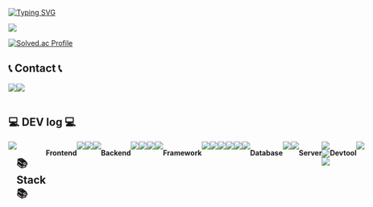 [![Typing SVG](https://readme-typing-svg.demolab.com?font=Alkatra&weight=500&size=45&duration=3500&pause=3&color=6994CDEE&center=false&vCenter=false&multiline=true&repeat=true&width=1000&height=100&lines=Welcome+to+WooJJam+GitHub!👋)](https://git.io/typing-svg)
 

<a href="https://hits.seeyoufarm.com"><img src="https://hits.seeyoufarm.com/api/count/incr/badge.svg?url=https%3A%2F%2Fgithub.com%2FWooJJam%2Fhit-counter&count_bg=%23000000&title_bg=%2307F40E&icon=&icon_color=%236D1C1C&title=Views&edge_flat=true"/></a>

[![Solved.ac Profile](http://mazassumnida.wtf/api/v2/generate_badge?boj=woojjam)](https://solved.ac/woojjam/)
 
## 📞 Contact 📞
<div style="display:flex; flex-direction:row;">
    <a href="mailto:dnwoals1011@gmail.com">
        <img src="https://img.shields.io/badge/Gmail-EA4335?style=for-the-badge&logo=Gmail&logoColor=white"> 
    </a>
    <a href="https://www.instagram.com/jjaemmmin.ee">
        <img src="https://img.shields.io/badge/Instagram-E4405F?style=for-the-badge&logo=Instagram&logoColor=white"> 
    </a>

</div><br>

## 💻 DEV log 💻
<div style="display:flex; flex-direction:row;">
    <a href="https://velog.io/@woojjam">
        <img src="https://img.shields.io/badge/Velog-20c997?style=for-the-badge&logo=Vimeo&logoColor=white"> 
    </a>
  

## 📚 Stack 📚
<!--  <img src="https://img.shields.io/badge/C-A8B9CC?style=square&logo=C&logoColor=black">
  <img src="https://img.shields.io/badge/JAVA-E34F26?style=square&logo=JAVA&logoColor=black">
 <img src="https://img.shields.io/badge/PYTHON-3776AB?style=square&logo=PYTHON&logoColor=black">
 <br> -->
  <p><strong>Frontend</strong></p>
 <img src="https://img.shields.io/badge/HTML5-3776AB?style=square&logo=HTML5&logoColor=white">
 <img src="https://img.shields.io/badge/CSS3-1527B6?style=square&logo=CSS3&logoColor=white">
<img src="https://img.shields.io/badge/JAVASCRIPT-F7DF1E?style=square&logo=JAVASCRIPT&logoColor=white">
 <br>
  <p><strong>Backend</strong></p>
 <img src="https://img.shields.io/badge/JAVA-007396?style=square&logo=JAVA&logoColor=black">
 <img src="https://img.shields.io/badge/TYPESCRIPT-3178C6?style=square&logo=TYPESCRIPT&logoColor=white">
<img src="https://img.shields.io/badge/NODE.JS-339933?style=square&logo=Node.js&logoColor=white">
  <img src="https://img.shields.io/badge/python-3776AB?style=sqyare&logo=python&logoColor=white"> 
 <br>
  <p><strong>Framework</strong></p>
 <img src="https://img.shields.io/badge/Spring-6DB33F?style=flat-square&logo=spring&logoColor=white">
<img src="https://img.shields.io/badge/Spring Boot-6DB33F?style=flat-square&logo=spring-boot&logoColor=white">
 <img src="https://img.shields.io/badge/express-000000?style=square&logo=express&logoColor=white">
 <img src="https://img.shields.io/badge/Spring Security-6DB33F?style=square&logo=spring security&logoColor=white">
  <img src="https://img.shields.io/badge/django-092E20?style=square&logo=django&logoColor=white">
  <img src="https://img.shields.io/badge/flask-000000?style=square&logo=flask&logoColor=white">
 <p><strong>Database</strong></p>
 <img src="https://img.shields.io/badge/MYSQL-4479A1?style=square&logo=MYSQL&logoColor=black">
 <img src="https://img.shields.io/badge/MONGODB-47A248?style=square&logo=MONGODB&logoColor=black">
    <p><strong>Server</strong></p>
    <div>
        <img src="https://img.shields.io/badge/linux-FCC624?style=square&logo=linux&logoColor=black"> 
        <img src="https://img.shields.io/badge/apache tomcat-F8DC75?style=square&logo=apachetomcat&logoColor=black">
        <img src="https://img.shields.io/badge/Amazon AWS-232F3E?style=square&logo=amazon aws&logoColor=white"> 
    </div>
  <p><strong>Devtool</strong></p>
 <img src="https://img.shields.io/badge/GIT-F05032?style=square=GIT&logoColor=black">
 <br>
 
 <div align = center> 
 
 </div>
<!--
**WooJJam/WooJJam** is a ✨ _special_ ✨ repository because its `README.md` (this file) appears on your GitHub profile.

Here are some ideas to get you started:

- 🔭 I’m currently working on ...
- 🌱 I’m currently learning ...
- 👯 I’m looking to collaborate on ...
- 🤔 I’m looking for help with ...
- 💬 Ask me about ...
- 📫 How to reach me: ...
- 😄 Pronouns: ...
- ⚡ Fun fact: ...
-->
